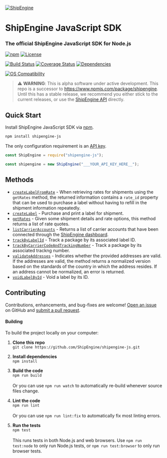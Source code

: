 [![ShipEngine](https://shipengine.github.io/img/shipengine-logo-wide.png)](https://www.shipengine.com/)

ShipEngine JavaScript SDK
=====================================================
### The official ShipEngine JavaScript SDK for Node.js

[![npm](https://img.shields.io/npm/v/shipengine.svg)](https://www.npmjs.com/package/shipengine)
[![License](https://img.shields.io/npm/l/shipengine.svg)](LICENSE)

[![Build Status](https://github.com/ShipEngine/shipengine-js/workflows/CI-CD/badge.svg)](https://github.com/ShipEngine/shipengine-js/actions)
[![Coverage Status](https://coveralls.io/repos/github/ShipEngine/shipengine-js/badge.svg?branch=main)](https://coveralls.io/github/ShipEngine/shipengine-js?branch=main)
[![Dependencies](https://david-dm.org/ShipEngine/shipengine-js.svg)](https://david-dm.org/ShipEngine/shipengine-js)

[![OS Compatibility](https://shipengine.github.io/img/badges/os-badges.svg)](https://github.com/ShipEngine/shipengine-js/actions)


> ⚠ **WARNING**: This is alpha software under active development. This repo is a successor to https://www.npmjs.com/package/shipengine. Until this has a stable release, we recommend you either stick to the current releases, or use the [ShipEngine API](https://www.shipengine.com/docs/) directly.



Quick Start
--------------------------
Install ShipEngine JavaScript SDK via [npm](https://docs.npmjs.com/about-npm/).

```bash
npm install shipengine-js
```

The only configuration requirement is an [API key](https://www.shipengine.com/docs/auth/#api-keys).

```javascript
const ShipEngine = require("shipengine-js");

const shipengine = new ShipEngine("___YOUR_API_KEY_HERE__");

```
Methods
-------------------------------
* [`createLabelFromRate`](./docs/create-label-from-rate.md) - When retrieving rates for shipments using the `getRates` method, the returned information contains a `rate_id` property that can be used to purchase a label without having to refill in the shipment information repeatedly.
* [`createLabel`](./docs/create-label.md) - Purchase and print a label for shipment.
* [`getRates`](./docs/get-rates.md) - Given some shipment details and rate options, this method returns a list of rate quotes.
* [`listCarrierAccounts`](./docs/list-carrier-accounts.md) - Returns a list of carrier accounts that have been connected through
the [ShipEngine dashboard](https://www.shipengine.com/docs/carriers/setup/).
* [`trackByLabelId`](./docs/track-by-label-id.md) - Track a package by its associated label ID.
* [`trackByCarrierCodeAndTrackingNumber`](./docs/track-by-tracking-number.md) - Track a package by its associated trackng number.
* [`validateAddresses`](./docs/validate-addresses.md) - Indicates whether the provided addresses are valid. If the addresses are valid, the method returns a normalized version based on the standards of the country in which the address resides. If an address cannot be normalized, an error is returned.
* [`voidLabelById`](./docs/void-label-by-id.md) - Void a label by its ID.

Contributing
--------------------------
Contributions, enhancements, and bug-fixes are welcome!  [Open an issue](https://github.com/ShipEngine/shipengine-js/issues) on GitHub and [submit a pull request](https://github.com/ShipEngine/shipengine-js/pulls).

#### Building
To build the project locally on your computer:

1. __Clone this repo__<br>
`git clone https://github.com/ShipEngine/shipengine-js.git`

2. __Install dependencies__<br>
`npm install`

3. __Build the code__<br>
`npm run build`<br><br>
Or you can use `npm run watch` to automatically re-build whenever source files change.

4. __Lint the code__<br>
`npm run lint`<br><br>
Or you can use `npm run lint:fix` to automatically fix most linting errors.

5. __Run the tests__<br>
`npm test`<br><br>
This runs tests in both Node.js and web browsers. Use `npm run test:node` to only run Node.js tests, or `npm run test:browser` to only run browser tests.
